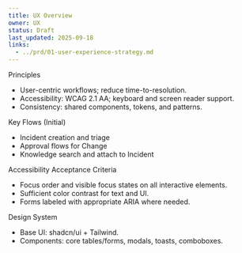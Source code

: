 ```yaml
---
title: UX Overview
owner: UX
status: Draft
last_updated: 2025-09-18
links:
  - ../prd/01-user-experience-strategy.md
---
```


Principles
- User-centric workflows; reduce time-to-resolution.
- Accessibility: WCAG 2.1 AA; keyboard and screen reader support.
- Consistency: shared components, tokens, and patterns.

Key Flows (Initial)
- Incident creation and triage
- Approval flows for Change
- Knowledge search and attach to Incident

Accessibility Acceptance Criteria
- Focus order and visible focus states on all interactive elements.
- Sufficient color contrast for text and UI.
- Forms labeled with appropriate ARIA where needed.

Design System
- Base UI: shadcn/ui + Tailwind.
- Components: core tables/forms, modals, toasts, comboboxes.

